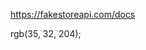 <!-- react is a ui manipulation (logic)library -->
<script src="https://unpkg.com/react@18/umd/react.development.js" crossorigin></script>

<!-- frontend -> dom -->
<!-- react dom -> To get the actual changes in the DOM with the help of react DOM library  -->
<script src="https://unpkg.com/react-dom@18/umd/react-dom.development.js" crossorigin></script>

<!-- to convert jsx to js -->
<script src="https://unpkg.com/babel-standalone@6/babel.min.js"></script>

https://fakestoreapi.com/docs

rgb(35, 32, 204);


<link rel="stylesheet" href="https://fonts.googleapis.com/css2?family=Kanit&display=swap">